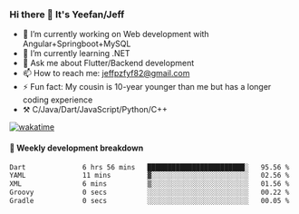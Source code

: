 ### Hi there 👋 It's Yeefan/Jeff

- 🔭 I’m currently working on Web development with Angular+Springboot+MySQL
- 🌱 I’m currently learning .NET
- 💬 Ask me about Flutter/Backend development
- 📫 How to reach me: jeffpzfyf82@gmail.com
- ⚡ Fun fact: My cousin is 10-year younger than me but has a longer coding experience
- ⚒️ C/Java/Dart/JavaScript/Python/C++


[![wakatime](https://wakatime.com/badge/user/382c7b70-226f-4509-aedd-02fe766c9d23.svg)](https://wakatime.com/@382c7b70-226f-4509-aedd-02fe766c9d23)

#### 📝 Weekly development breakdown

<!--START_SECTION:waka-->

```txt
Dart              6 hrs 56 mins   ████████████████████████░   95.56 %
YAML              11 mins         ▓░░░░░░░░░░░░░░░░░░░░░░░░   02.56 %
XML               6 mins          ▒░░░░░░░░░░░░░░░░░░░░░░░░   01.56 %
Groovy            0 secs          ░░░░░░░░░░░░░░░░░░░░░░░░░   00.22 %
Gradle            0 secs          ░░░░░░░░░░░░░░░░░░░░░░░░░   00.05 %
```

<!--END_SECTION:waka-->

